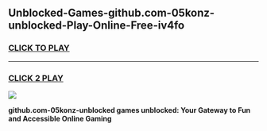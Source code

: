 
## Unblocked-Games-github.com-05konz-unblocked-Play-Online-Free-iv4fo
<h3>
<a href="https://premium76.site?title=github.com-05konz-unblocked&ref=26A">CLICK TO PLAY</a></h3>
<hr>

<h3>
<a href="https://premium76.site?title=github.com-05konz-unblocked&ref=26A">CLICK 2 PLAY</a>
  
</h3>

<a href="https://premium76.site?title=github.com-05konz-unblocked&ref=26A"><img src="https://clearcache.store/games.png"></a>


**github.com-05konz-unblocked games unblocked: Your Gateway to Fun and Accessible Online Gaming**
